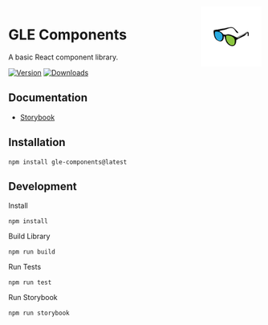 <a href="/">
    <img alt="logo" src="public/images/logo-flipped.png" align="right" width="120" height="120"/>
</a>

# GLE Components
A basic React component library.

[![Version](https://img.shields.io/npm/v/gle-components?style=flat&colorA=000000&colorB=000000)](https://www.npmjs.com/package/gle-components)
[![Downloads](https://img.shields.io/npm/dt/gle-components.svg?style=flat&colorA=000000&colorB=000000)](https://www.npmjs.com/package/gle-components)

## Documentation
- [Storybook](https://guyettinger.github.io/gle-components/)

## Installation
```shell
npm install gle-components@latest
```

## Development
Install
```
npm install
```
Build Library
```
npm run build
```
Run Tests
```
npm run test
```
Run Storybook
```
npm run storybook
```
